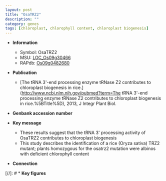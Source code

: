 ```yaml
---
layout: post
title: "OsaTRZ2"
description: ""
category: genes
tags: [chloroplast, chlorophyll content, chloroplast biogenesis]
---
```


* **Information**  
    + Symbol: OsaTRZ2  
    + MSU: [LOC_Os09g30466](http://rice.uga.edu/cgi-bin/ORF_infopage.cgi?orf=LOC_Os09g30466)  
    + RAPdb: [Os09g0482680](http://rapdb.dna.affrc.go.jp/viewer/gbrowse_details/irgsp1?name=Os09g0482680)  

* **Publication**  
    + [The tRNA 3&#39;-end processing enzyme tRNase Z2 contributes to chloroplast biogenesis in rice.](http://www.ncbi.nlm.nih.gov/pubmed?term=The tRNA 3&#39;-end processing enzyme tRNase Z2 contributes to chloroplast biogenesis in rice.%5BTitle%5D), 2013, J Integr Plant Biol.

* **Genbank accession number**  

* **Key message**  
    + These results suggest that the tRNA 3&#39; processing activity of OsaTRZ2 contributes to chloroplast biogenesis
    + This study describes the identification of a rice (Oryza sativa) TRZ2 mutant; plants homozygous for the osatrz2 mutation were albinos with deficient chlorophyll content

* **Connection**  

[//]: # * **Key figures**  


